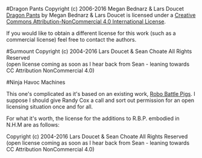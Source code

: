 #Dragon Pants
Copyright (c) 2006-2016 Megan Bednarz & Lars Doucet  
[Dragon Pants](https://github.com/larsiusprime/boardgames/tree/master/dragon_pants/) by Megan Bednarz & Lars Doucet is licensed under a [Creative Commons Attribution-NonCommercial 4.0 International License](http://creativecommons.org/licenses/by-nc/4.0/).

If you would like to obtain a different license for this work (such as a commercial license) feel free to contact the authors.

#Surmount
Copyright (c) 2004-2016 Lars Doucet & Sean Choate
All Rights Reserved  
(open license coming as soon as I hear back from Sean - leaning towards CC Attribution NonCommercial 4.0)

#Ninja Havoc Machines

This one's complicated as it's based on an existing work, [Robo Battle Pigs](http://cox-tv.com/games/mygames/robobattlepigs.html). I suppose I should give Randy Cox a call and sort out permission for an open licensing situation once and for all.

For what it's worth, the license for the additions to R.B.P. embodied in N.H.M are as follows:

Copyright (c) 2004-2016 Lars Doucet & Sean Choate
All Rights Reserved  
(open license coming as soon as I hear back from Sean - leaning towards CC Attribution NonCommercial 4.0)

